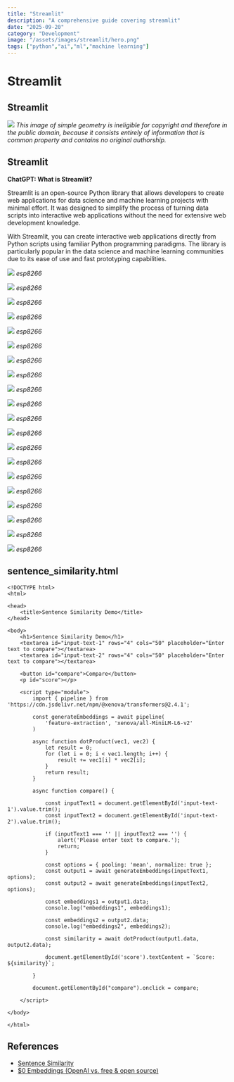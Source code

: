 ```yaml
---
title: "Streamlit"
description: "A comprehensive guide covering streamlit"
date: "2025-09-20"
category: "Development"
image: "/assets/images/streamlit/hero.png"
tags: ["python","ai","ml","machine learning"]
---
```


# Streamlit

## Streamlit

![](/assets/images/streamlit/chatgpt-logo.svg)
*This image of simple geometry is ineligible for copyright and therefore in the public domain, because it consists entirely of information that is common property and contains no original authorship.*


## Streamlit

**ChatGPT: What is Streamlit?**

Streamlit is an open-source Python library that allows developers to create web applications for data science and machine learning projects with minimal effort. It was designed to simplify the process of turning data scripts into interactive web applications without the need for extensive web development knowledge.

With Streamlit, you can create interactive web applications directly from Python scripts using familiar Python programming paradigms. The library is particularly popular in the data science and machine learning communities due to its ease of use and fast prototyping capabilities.

![](/assets/images/streamlit/screen-shot-2021-03-06-at-9.28.36-pm-1596x894.png)
*esp8266*

![](/assets/images/streamlit/screen-shot-2021-03-06-at-9.28.36-pm-1596x894.png)
*esp8266*

![](/assets/images/streamlit/screen-shot-2021-03-06-at-9.28.36-pm-1596x894.png)
*esp8266*

![](/assets/images/streamlit/screen-shot-2021-03-06-at-9.28.36-pm-1596x894.png)
*esp8266*

![](/assets/images/streamlit/screen-shot-2021-03-06-at-9.28.36-pm-1596x894.png)
*esp8266*

![](/assets/images/streamlit/screen-shot-2021-03-06-at-9.28.36-pm-1596x894.png)
*esp8266*

![](/assets/images/streamlit/screen-shot-2021-03-06-at-9.28.36-pm-1596x894.png)
*esp8266*

![](/assets/images/streamlit/screen-shot-2021-03-06-at-9.28.36-pm-1596x894.png)
*esp8266*

![](/assets/images/streamlit/screen-shot-2021-03-06-at-9.28.36-pm-1596x894.png)
*esp8266*

![](/assets/images/streamlit/screen-shot-2021-03-06-at-9.28.36-pm-1596x894.png)
*esp8266*

![](/assets/images/streamlit/screen-shot-2021-03-06-at-9.28.36-pm-1596x894.png)
*esp8266*

![](/assets/images/streamlit/screen-shot-2021-03-06-at-9.28.36-pm-1596x894.png)
*esp8266*

![](/assets/images/streamlit/screen-shot-2021-03-06-at-9.28.36-pm-1596x894.png)
*esp8266*

![](/assets/images/streamlit/screen-shot-2021-03-06-at-9.28.36-pm-1596x894.png)
*esp8266*

![](/assets/images/streamlit/screen-shot-2021-03-06-at-9.28.36-pm-1596x894.png)
*esp8266*

![](/assets/images/streamlit/screen-shot-2021-03-06-at-9.28.36-pm-1596x894.png)
*esp8266*

![](/assets/images/streamlit/screen-shot-2021-03-06-at-9.28.36-pm-1596x894.png)
*esp8266*

![](/assets/images/streamlit/screen-shot-2021-03-06-at-9.28.36-pm-1596x894.png)
*esp8266*

![](/assets/images/streamlit/screen-shot-2021-03-06-at-9.28.36-pm-1596x894.png)
*esp8266*

![](/assets/images/streamlit/screen-shot-2021-03-06-at-9.28.36-pm-1596x894.png)
*esp8266*


## sentence_similarity.html

```text
<!DOCTYPE html>
<html>

<head>
    <title>Sentence Similarity Demo</title>
</head>

<body>
    <h1>Sentence Similarity Demo</h1>
    <textarea id="input-text-1" rows="4" cols="50" placeholder="Enter text to compare"></textarea>
    <textarea id="input-text-2" rows="4" cols="50" placeholder="Enter text to compare"></textarea>

    <button id="compare">Compare</button>
    <p id="score"></p>

    <script type="module">
        import { pipeline } from 'https://cdn.jsdelivr.net/npm/@xenova/transformers@2.4.1';

        const generateEmbeddings = await pipeline(
            'feature-extraction', 'xenova/all-MiniLM-L6-v2'
        )

        async function dotProduct(vec1, vec2) {
            let result = 0;
            for (let i = 0; i < vec1.length; i++) {
                result += vec1[i] * vec2[i];
            }
            return result;
        }

        async function compare() {

            const inputText1 = document.getElementById('input-text-1').value.trim();
            const inputText2 = document.getElementById('input-text-2').value.trim();

            if (inputText1 === '' || inputText2 === '') {
                alert('Please enter text to compare.');
                return;
            }

            const options = { pooling: 'mean', normalize: true };
            const output1 = await generateEmbeddings(inputText1, options);
            const output2 = await generateEmbeddings(inputText2, options);

            const embeddings1 = output1.data;
            console.log("embeddings1", embeddings1);

            const embeddings2 = output2.data;
            console.log("embeddings2", embeddings2);

            const similarity = await dotProduct(output1.data, output2.data);

            document.getElementById('score').textContent = `Score: ${similarity}`;

        }

        document.getElementById("compare").onclick = compare;

    </script>

</body>

</html>
```
## References

- [Sentence Similarity](https://huggingface.co/tasks/sentence-similarity)
- [$0 Embeddings (OpenAI vs. free &amp; open source)](https://www.youtube.com/watch?v=QdDoFfkVkcw)

